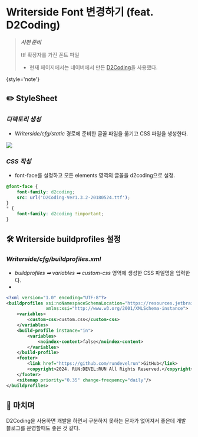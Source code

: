# Writerside Font 변경하기 (feat. D2Coding)

> ***사전 준비***
>
> ttf 확장자를 가진 폰트 파일
>  - 현재 페이지에서는 네이버에서 만든 [D2Coding](https://github.com/naver/d2codingfont)을 사용했다.
>
{style='note'}

## ✏️ StyleSheet

### ***디렉토리 생성***
- _Writerside/cfg/static_ 경로에 준비한 글꼴 파일을 옮기고 CSS 파일을 생성한다.

![](20241209_132048.png)

### ***CSS 작성***
- font-face를 설정하고 모든 elements 영역의 글꼴을 d2coding으로 설정.

```css
@font-face {
    font-family: d2coding;
    src: url('D2Coding-Ver1.3.2-20180524.ttf');
}
* {
    font-family: d2coding !important;
}
```

## 🛠️ Writerside buildprofiles 설정

### ***Writerside/cfg/buildprofiles.xml***
- *buildprofiles ➡ variables ➡ custom-css* 영역에 생성한 CSS 파일명을 입력한다.
- 
```xml
<?xml version="1.0" encoding="UTF-8"?>
<buildprofiles xsi:noNamespaceSchemaLocation="https://resources.jetbrains.com/writerside/1.0/build-profiles.xsd"
               xmlns:xsi="http://www.w3.org/2001/XMLSchema-instance">
    <variables>
        <custom-css>custom.css</custom-css>
    </variables>
    <build-profile instance="in">
        <variables>
            <noindex-content>false</noindex-content>
        </variables>
    </build-profile>
    <footer>
        <link href="https://github.com/rundevelrun">GitHub</link>
        <copyright>2024. RUN:DEVEL:RUN All Rights Reserved.</copyright>
    </footer>
    <sitemap priority="0.35" change-frequency="daily"/>
</buildprofiles>
```

## 👋 마치며
D2Coding을 사용하면 개발을 하면서 구분하지 못하는 문자가 없어져서 좋은데 개발 블로그를 운영할때도 좋은 것 같다.

<inline-frame src="static/giscus.html" width="100%"/>